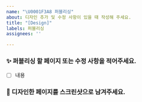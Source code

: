 ```yaml
---
name: "\U0001F3A8 퍼블리싱"
about: 디자인 추가 및 수정 사항이 있을 때 작성해 주세요.
title: "[Design]"
labels: 퍼블리싱
assignees: ''

---
```


### ✨ 퍼블리싱 할 페이지 또는 수정 사항을 적어주세요.
- [ ] 내용

### 📸 디자인한 페이지를 스크린샷으로 남겨주세요.
